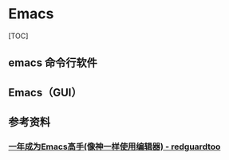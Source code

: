 # Emacs

[TOC]

## emacs 命令行软件

## Emacs（GUI）

## 参考资料

### [一年成为Emacs高手(像神一样使用编辑器) - redguardtoo](https://blog.csdn.net/redguardtoo/article/details/7222501/)


